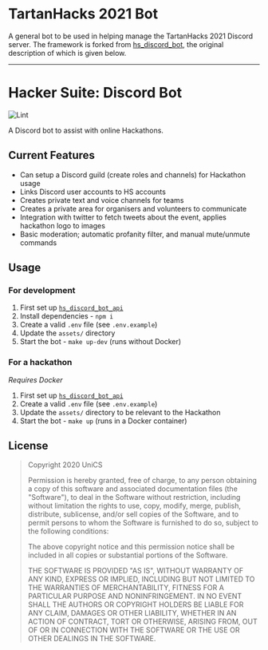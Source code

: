 # TartanHacks 2021 Bot

A general bot to be used in helping manage the TartanHacks 2021 Discord server. The framework is forked from [hs_discord_bot](https://github.com/unicsmcr/hs_discord_bot), the original description of which is given below.

---

# Hacker Suite: Discord Bot

![Lint](https://github.com/unicsmcr/hs_discord_bot/workflows/Lint/badge.svg)

A Discord bot to assist with online Hackathons.

## Current Features

- Can setup a Discord guild (create roles and channels) for Hackathon usage
- Links Discord user accounts to HS accounts
- Creates private text and voice channels for teams
- Creates a private area for organisers and volunteers to communicate
- Integration with twitter to fetch tweets about the event, applies hackathon logo to images
- Basic moderation; automatic profanity filter, and manual mute/unmute commands

## Usage

### For development

1. First set up [`hs_discord_bot_api`](https://github.com/unicsmcr/hs_discord_bot_api)
2. Install dependencies - `npm i`
3. Create a valid `.env` file (see `.env.example`)
4. Update the `assets/` directory
5. Start the bot - `make up-dev` (runs without Docker)

### For a hackathon

_Requires Docker_

1. First set up [`hs_discord_bot_api`](https://github.com/unicsmcr/hs_discord_bot_api)
2. Create a valid `.env` file (see `.env.example`)
3. Update the `assets/` directory to be relevant to the Hackathon
4. Start the bot - `make up` (runs in a Docker container)

## License

> Copyright 2020 UniCS
> 
> Permission is hereby granted, free of charge, to any person obtaining a copy of this software and associated documentation files (the "Software"), to deal in the Software without restriction, including without limitation the rights to use, copy, modify, merge, publish, distribute, sublicense, and/or sell copies of the Software, and to permit persons to whom the Software is furnished to do so, subject to the following conditions:
> 
> The above copyright notice and this permission notice shall be included in all copies or substantial portions of the Software.
> 
> THE SOFTWARE IS PROVIDED "AS IS", WITHOUT WARRANTY OF ANY KIND, EXPRESS OR IMPLIED, INCLUDING BUT NOT LIMITED TO THE WARRANTIES OF MERCHANTABILITY, FITNESS FOR A PARTICULAR PURPOSE AND NONINFRINGEMENT. IN NO EVENT SHALL THE AUTHORS OR COPYRIGHT HOLDERS BE LIABLE FOR ANY CLAIM, DAMAGES OR OTHER LIABILITY, WHETHER IN AN ACTION OF CONTRACT, TORT OR OTHERWISE, ARISING FROM, OUT OF OR IN CONNECTION WITH THE SOFTWARE OR THE USE OR OTHER DEALINGS IN THE SOFTWARE.
